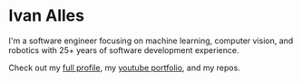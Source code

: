 # Ivan Alles

I'm a software engineer focusing on machine learning, computer vision, and robotics with 25+ years of software development experience.

Check out my [full profile](https://ivan-alles.github.io/ivan-alles/ResumeIvanAlles.html), my [youtube portfolio](https://www.youtube.com/playlist?list=PLSi4jOc--ipbemiWIzmPiNi6-3pQZgEGv), and my repos.


<!--
**ivan-alles/ivan-alles** is a ✨ _special_ ✨ repository because its `README.md` (this file) appears on your GitHub profile.

Here are some ideas to get you started:

- 🔭 I’m currently working on ...
- 🌱 I’m currently learning ...
- 👯 I’m looking to collaborate on ...
- 🤔 I’m looking for help with ...
- 💬 Ask me about ...
- 📫 How to reach me: ...
- 😄 Pronouns: ...
- ⚡ Fun fact: ...
-->
